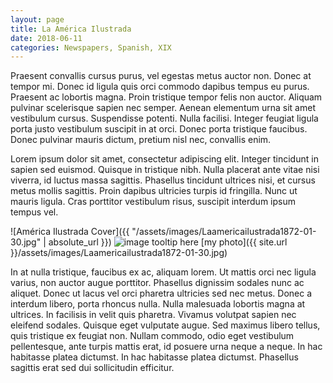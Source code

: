 ```yaml
---
layout: page
title: La América Ilustrada
date: 2018-06-11
categories: Newspapers, Spanish, XIX
---
```


Praesent convallis cursus purus, vel egestas metus auctor non. Donec at tempor mi. Donec id ligula quis orci commodo dapibus tempus eu purus. Praesent ac lobortis magna. Proin tristique tempor felis non auctor. Aliquam pulvinar scelerisque sapien nec semper. Aenean elementum urna sit amet vestibulum cursus. Suspendisse potenti. Nulla facilisi. Integer feugiat ligula porta justo vestibulum suscipit in at orci. Donec porta tristique faucibus. Donec pulvinar mauris dictum, pretium nisl nec, convallis enim.

Lorem ipsum dolor sit amet, consectetur adipiscing elit. Integer tincidunt in sapien sed euismod. Quisque in tristique nibh. Nulla placerat ante vitae nisi viverra, id luctus massa sagittis. Phasellus tincidunt ultrices nisi, et cursus metus mollis sagittis. Proin dapibus ultricies turpis id fringilla. Nunc ut mauris ligula. Cras porttitor vestibulum risus, suscipit interdum ipsum tempus vel.

![América Ilustrada Cover]({{ "/assets/images/Laamericailustrada1872-01-30.jpg" | absolute_url }})
![image tooltip here](/assets/images/Laamericailustrada1872-01-30.jpg")
[my photo]({{ site.url }}/assets/images/Laamericailustrada1872-01-30.jpg)

In at nulla tristique, faucibus ex ac, aliquam lorem. Ut mattis orci nec ligula varius, non auctor augue porttitor. Phasellus dignissim sodales nunc ac aliquet. Donec ut lacus vel orci pharetra ultricies sed nec metus. Donec a interdum libero, porta rhoncus nulla. Nulla malesuada lobortis magna at ultrices. In facilisis in velit quis pharetra. Vivamus volutpat sapien nec eleifend sodales. Quisque eget vulputate augue. Sed maximus libero tellus, quis tristique ex feugiat non. Nullam commodo, odio eget vestibulum pellentesque, ante turpis mattis erat, id posuere urna neque a neque. In hac habitasse platea dictumst. In hac habitasse platea dictumst. Phasellus sagittis erat sed dui sollicitudin efficitur.
